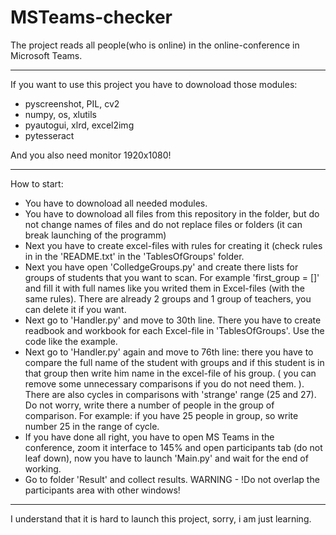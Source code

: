 # MSTeams-checker
The project reads all people(who is online) in the online-conference in Microsoft Teams.

---

If you want to use this project you have to downoload those modules:
- pyscreenshot, PIL, cv2
- numpy, os, xlutils
- pyautogui, xlrd, excel2img
- pytesseract

And you also need monitor 1920x1080!

---

How to start:
- You have to downoload all needed modules.
- You have to downoload all files from this repository in the folder, but do not 
change names of files and do not replace files or folders (it can break launching of the programm)
- Next you have to create excel-files with rules for creating it (check rules in 
in the 'README.txt' in the 'TablesOfGroups' folder.
- Next you have open 'ColledgeGroups.py' and create there lists for groups of 
students that you want to scan. For example 'first_group = []' and fill it with 
full names like you writed them in Excel-files (with the same rules). 
There are already 2 groups and 1 group of teachers, you can delete it if 
you want.
- Next go to 'Handler.py' and move to 30th line. There you have to create readbook and 
workbook for each Excel-file in 'TablesOfGroups'. Use the code like the example.
- Next go to 'Handler.py' again and move to 76th line: there you have to compare 
the full name of the student with groups and if this student is in that group 
then write him name in the excel-file of his group. ( you can remove some 
unnecessary comparisons if you do not need them. ). There are also cycles 
in comparisons with 'strange' range (25 and 27). Do not worry, write there 
a number of people in the group of comparison. For example: 
if you have 25 people in group, so write number 25 in the range of cycle.
- If you have done all right, you have to open MS Teams in the conference, zoom it 
interface to 145% and open participants tab (do not leaf down), 
now you have to launch 'Main.py' and wait for the end of working.
- Go to folder 'Result' and collect results.
WARNING - !Do not overlap the participants area with other windows!

---

I understand that it is hard to launch this project, sorry, i am just learning.
